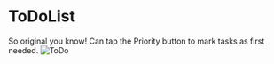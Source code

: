 # ToDoList
So original you know!
Can tap the Priority button to mark tasks as first needed.
![ToDo](https://user-images.githubusercontent.com/86054371/124399196-9bf3ba00-dd22-11eb-8794-924a8e08ead3.png)
